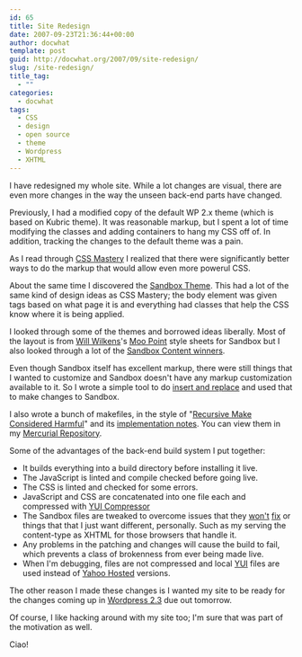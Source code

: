```yaml
---
id: 65
title: Site Redesign
date: 2007-09-23T21:36:44+00:00
author: docwhat
template: post
guid: http://docwhat.org/2007/09/site-redesign/
slug: /site-redesign/
title_tag:
  - ""
categories:
  - docwhat
tags:
  - CSS
  - design
  - open source
  - theme
  - Wordpress
  - XHTML
---
```

I have redesigned my whole site.  While a lot changes are visual, there are even more changes in the way the unseen back-end parts have changed.

Previously, I had a modified copy of the default WP 2.x theme (which is based on Kubric theme).  It was reasonable markup, but I spent a lot of time modifying the  classes and adding containers to hang my CSS off of.  In addition, tracking the changes to the default theme was a pain.

<!-- more -->As I read through <a title="CSS Mastery: : Advanced Web Standards Solutions by Andy Budd" href="http://www.amazon.com/gp/redirect.html%3FASIN=1590596145%26tag=thedocwha-20%26lcode=xm2%26cID=2025%26ccmID=165953%26location=/o/ASIN/1590596145%253FSubscriptionId=0EMV44A9A5YT1RVDGZ82">CSS Mastery</a> I realized that there were significantly better ways to do the markup that would allow even more powerul CSS.

About the same time I discovered the <a href="http://www.plaintxt.org/themes/sandbox/">Sandbox Theme</a>.  This had a lot of the same kind of design ideas as CSS Mastery; the body element was given tags based on what page it is and everything had classes that help the CSS know where it is being applied.

I looked through some of the themes and borrowed ideas liberally.  Most of the layout is from <a href="http://iamww.com/">Will Wilkens</a>'s <a href="http://iamww.com/wordpress-theme-moo-point">Moo Point</a> style sheets for Sandbox but I also looked through a lot of the <a href="http://www.sndbx.org/2007/08/07/and-the-winners-are/">Sandbox Content winners</a>.

Even though Sandbox itself has excellent markup, there were still things that I wanted to customize and Sandbox doesn't have any markup customization available to it.  So I wrote a simple tool to do <a href="http://hg.gerf.org/docwhat.web/file/theme/bin/insert">insert and replace</a> and used that to make changes to Sandbox.

I also wrote a bunch of makefiles, in the style of "<a href="http://miller.emu.id.au/pmiller/books/rmch/">Recursive Make Considered Harmful</a>" and its <a href="http://www.xs4all.nl/~evbergen/nonrecursive-make.html">implementation notes</a>.  You can view them in my <a href="http://hg.gerf.org/docwhat.web/file/dc122d29d493/theme/">Mercurial Repository</a>.

Some of the advantages of the back-end build system I put together:
<ul>
	<li>It builds everything into a build directory before installing it live.</li>
	<li>The JavaScript is linted and compile checked before going live.</li>
	<li>The CSS is linted and checked for some errors.</li>
	<li>JavaScript and CSS are concatenated into one file each and compressed with <a href="http://www.julienlecomte.net/blog/2007/08/13/introducing-the-yui-compressor/">YUI Compressor</a></li>
	<li>The Sandbox files are tweaked to overcome issues that they <a href="http://code.google.com/p/sandbox-theme/issues/detail?id=40">won't</a> <a href="http://code.google.com/p/sandbox-theme/issues/detail?id=41">fix</a> or things that that I just want different, personally.  Such as my serving the content-type as XHTML for those browsers that handle it.</li>
	<li>Any problems in the patching and changes will cause the build to fail, which prevents a class of brokenness from ever being made live.</li>
	<li>When I'm debugging, files are not compressed and local <a href="http://developer.yahoo.com/yui/">YUI</a> files are used instead of <a href="http://developer.yahoo.com/yui/articles/hosting/">Yahoo Hosted</a> versions.</li>
</ul>
The other reason I made these changes is I wanted my site to be ready for the changes coming up in <a href="http://codex.wordpress.org/Version_2.3">Wordpress 2.3</a> due out tomorrow.

Of course, I like hacking around with my site too; I'm sure that was part of the motivation as well.

Ciao!